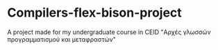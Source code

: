 # Compilers-flex-bison-project 

A project made for my undergraduate course in CEID "Αρχές γλωσσών προγραμματισμού και μεταφραστών"
